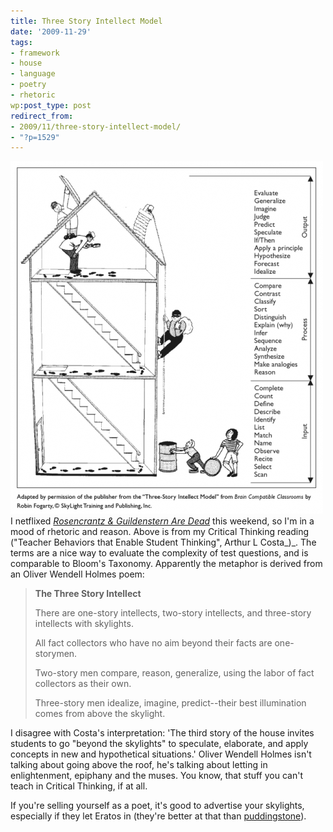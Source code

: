 ```yaml
---
title: Three Story Intellect Model
date: '2009-11-29'
tags:
- framework
- house
- language
- poetry
- rhetoric
wp:post_type: post
redirect_from:
- 2009/11/three-story-intellect-model/
- "?p=1529"
---
```


[ ![Three Story Intellect](/uploads/2009-11-29-Three-Story-Intellect-Model/three-story1-500x564.png "Three Story Intellect") ](/uploads/2009-11-29-Three-Story-Intellect-Model/three-story1.png)I netflixed _[Rosencrantz & Guildenstern Are Dead](http://en.wikipedia.org/wiki/Rosencrantz_%26_Guildenstern_Are_Dead_%28film%29)_ this weekend, so I'm in a mood of rhetoric and reason. Above is from my Critical Thinking reading ("Teacher Behaviors that Enable Student Thinking", Arthur L Costa_)_. The terms are a nice way to evaluate the complexity of test questions, and is comparable to Bloom's Taxonomy. Apparently the metaphor is derived from an Oliver Wendell Holmes poem:

> **The Three Story Intellect**
>
> There are one-story intellects, two-story intellects, and three-story intellects with skylights.
>
> All fact collectors who have no aim beyond their facts are one-storymen.
>
> Two-story men compare, reason, generalize, using the labor of fact collectors as their own.
>
> Three-story men idealize, imagine, predict--their best illumination comes from above the skylight.

I disagree with Costa's interpretation: 'The third story of the house invites students to go "beyond the skylights" to speculate, elaborate, and apply concepts in new and hypothetical situations.' Oliver Wendell Holmes isn't talking about going above the roof, he's talking about letting in enlightenment, epiphany and the muses. You know, that stuff you can't teach in Critical Thinking, if at all.

If you're selling yourself as a poet, it's good to advertise your skylights, especially if they let Eratos in (they're better at that than [puddingstone](http://www.island94.org/2007/10/puddingstone/)).
